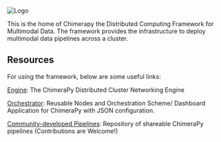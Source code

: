 ![Logo](https://user-images.githubusercontent.com/40870026/204550212-a6e1b7c2-194b-4554-ab42-f5e456c6f402.png)

This is the home of Chimerapy the Distributed Computing Framework for Multimodal Data. The framework provides the infrastructure to deploy multimodal data pipelines across a cluster. 

## Resources

For using the framework, below are some useful links:

[Engine](https://github.com/ChimeraPy/Engine): The ChimeraPy Distributed Cluster Networking Engine

[Orchestrator](https://github.com/ChimeraPy/Orchestrator): Reusable Nodes and Orchestration Scheme/ Dashboard Application for ChimeraPy with JSON configuration.

[Community-developed Pipelines](http://github.com/ChimeraPy/Pipelines): Repository of shareable ChimeraPy pipelines (Contributions are Welcome!)

